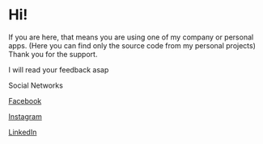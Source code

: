 # Hi!

If you are here, that means you are using one of my company or personal apps. (Here you can find only the source code from my personal projects)
Thank you for the support.


I will read your feedback asap


Social Networks

[Facebook](https://www.facebook.com/iphysics524)

[Instagram](https://www.instagram.com/cesar_gares/)

[LinkedIn](https://www.linkedin.com/in/cesargares)
